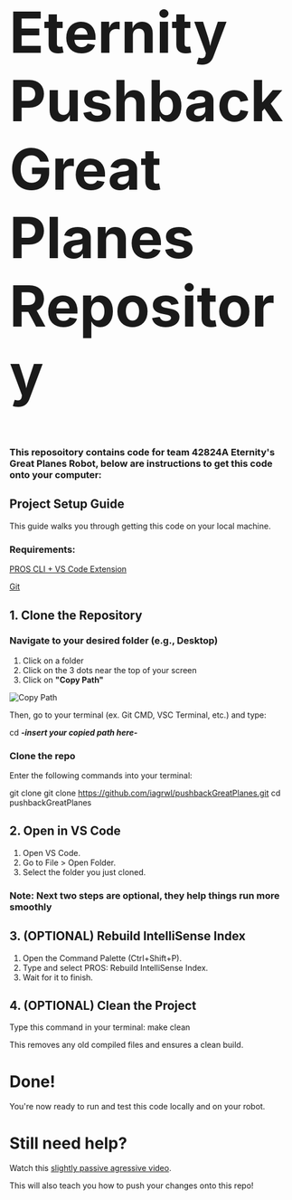 <h1 style="font-size: 100px;">Eternity Pushback Great Planes Repository</h1>

### This reposoitory contains code for team 42824A Eternity's Great Planes Robot, below are instructions to get this code onto your computer:

## **Project Setup Guide**

This guide walks you through getting this code on your local machine.

### **Requirements:**

[PROS CLI + VS Code Extension](https://pros.cs.purdue.edu/v5/getting-started/index.html)

[Git](https://github.com/git-guides/install-git)

## 1. Clone the Repository

### Navigate to your desired folder (e.g., Desktop)
  1. Click on a folder
  2. Click on the 3 dots near the top of your screen
  3. Click on **"Copy Path"**

![Copy Path](https://static1.howtogeekimages.com/wordpress/wp-content/uploads/2024/01/3-copy-path-file-explorer-toolbar-option.jpg)

Then, go to your terminal (ex. Git CMD, VSC Terminal, etc.) and type:

cd ***-insert your copied path here-***

### Clone the repo
Enter the following commands into your terminal:

git clone git clone https://github.com/iagrwl/pushbackGreatPlanes.git
cd pushbackGreatPlanes

## 2. Open in VS Code

  1. Open VS Code.
  2. Go to File > Open Folder.
  3. Select the folder you just cloned.

### Note: Next two steps are optional, they help things run more smoothly

## 3. (OPTIONAL) Rebuild IntelliSense Index
  1. Open the Command Palette (Ctrl+Shift+P).
  2. Type and select PROS: Rebuild IntelliSense Index.
  3. Wait for it to finish.

## 4. (OPTIONAL) Clean the Project
Type this command in your terminal:
make clean

This removes any old compiled files and ensures a clean build.

# Done!

You're now ready to run and test this code locally and on your robot.

# Still need help?
Watch this [slightly passive agressive video](https://www.youtube.com/watch?v=mJ-qvsxPHpY&t=870s&ab_channel=NickWhite).

This will also teach you how to push your changes onto this repo!



